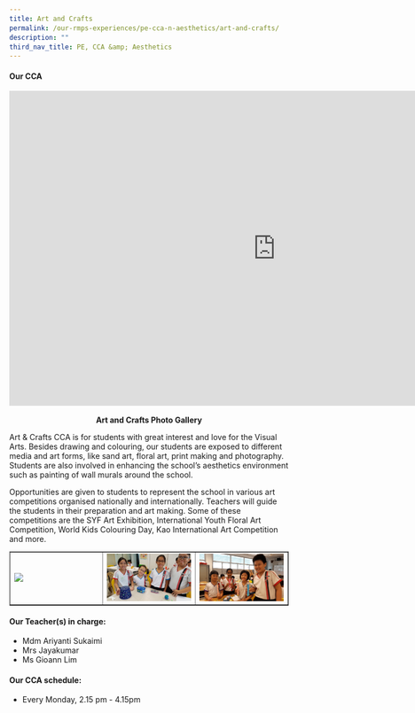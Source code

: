 ```yaml
---
title: Art and Crafts
permalink: /our-rmps-experiences/pe-cca-n-aesthetics/art-and-crafts/
description: ""
third_nav_title: PE, CCA &amp; Aesthetics
---
```

<h4><strong>Our CCA</strong></h4>
<iframe src="https://docs.google.com/presentation/d/e/2PACX-1vRBDhhBxyDGAaBd0hdBG8c3VsYyfvehob-dvGZssb-66uECZVEfDgCm8B64FpbN3p0Qqi9Gy5y-yihQ/embed?start=false&amp;loop=false&amp;delayms=10000" frameborder="0" width="960" height="569" allowfullscreen="true"></iframe>
<p style="text-align: center;"><strong>Art and Crafts Photo Gallery</strong></p>
<p>Art &amp; Crafts CCA is for students with great interest and love for the Visual Arts. Besides drawing and colouring, our students are exposed to different media and art forms, like sand art, floral art, print making and photography. Students are also involved in enhancing the school’s aesthetics environment such as painting of wall murals around the school.</p>
<p>Opportunities are given to students to represent the school in various art competitions organised nationally and internationally. Teachers will guide the students in their preparation and art making. Some of these competitions are the SYF Art Exhibition, International Youth Floral Art Competition, World Kids Colouring Day, Kao International Art Competition and more.</p>
<table style="border-collapse: collapse; width: 100%;" border="1">
<tbody>
<tr>
<td style="width: 33.3333%;"><img src="/images/ac1.png"></td>
<td style="width: 33.3333%;"><img src="/images/ac2.jpg"></td>
<td style="width: 33.3333%;"><img src="/images/ac3.png"></td>
</tr>
</tbody>
</table>
<h4><strong>Our Teacher(s) in charge:</strong></h4>
<ul>
<li>Mdm Ariyanti Sukaimi</li>
<li>Mrs Jayakumar</li>
<li>Ms Gioann Lim</li>
</ul>
<h4><strong>Our CCA schedule:</strong></h4>
<ul>
<li>Every Monday, 2.15 pm - 4.15pm</li>
</ul>